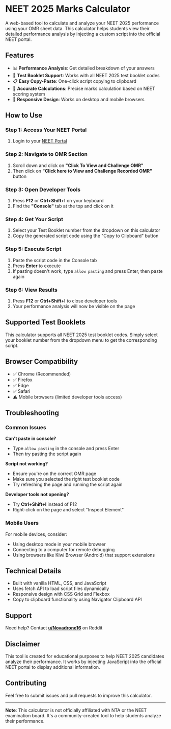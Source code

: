 # NEET 2025 Marks Calculator

A web-based tool to calculate and analyze your NEET 2025 performance using your OMR sheet data. This calculator helps students view their detailed performance analysis by injecting a custom script into the official NEET portal.

## Features

- 📊 **Performance Analysis**: Get detailed breakdown of your answers
- 📝 **Test Booklet Support**: Works with all NEET 2025 test booklet codes
- 📋 **Easy Copy-Paste**: One-click script copying to clipboard
- 🎯 **Accurate Calculations**: Precise marks calculation based on NEET scoring system
- 📱 **Responsive Design**: Works on desktop and mobile browsers

## How to Use

### Step 1: Access Your NEET Portal
1. Login to your [NEET Portal](https://examinationservices.nic.in/neet2025/root/Home.aspx?enc=Ei4cajBkK1gZSfgr53ImFcFR+natXIEjJ1rCf6DMgOr/hcv4rs34T5gNmvCx/R+a)

### Step 2: Navigate to OMR Section
1. Scroll down and click on **"Click To View and Challenge OMR"**
2. Then click on **"Click here to View and Challenge Recorded OMR"** button

### Step 3: Open Developer Tools
1. Press **F12** or **Ctrl+Shift+I** on your keyboard
2. Find the **"Console"** tab at the top and click on it

### Step 4: Get Your Script
1. Select your Test Booklet number from the dropdown on this calculator
2. Copy the generated script code using the "Copy to Clipboard" button

### Step 5: Execute Script
1. Paste the script code in the Console tab
2. Press **Enter** to execute
3. If pasting doesn't work, type `allow pasting` and press Enter, then paste again

### Step 6: View Results
1. Press **F12** or **Ctrl+Shift+I** to close developer tools
2. Your performance analysis will now be visible on the page

## Supported Test Booklets

This calculator supports all NEET 2025 test booklet codes. Simply select your booklet number from the dropdown menu to get the corresponding script.

## Browser Compatibility

- ✅ Chrome (Recommended)
- ✅ Firefox
- ✅ Edge
- ✅ Safari
- ⚠️ Mobile browsers (limited developer tools access)

## Troubleshooting

### Common Issues

**Can't paste in console?**
- Type `allow pasting` in the console and press Enter
- Then try pasting the script again

**Script not working?**
- Ensure you're on the correct OMR page
- Make sure you selected the right test booklet code
- Try refreshing the page and running the script again

**Developer tools not opening?**
- Try **Ctrl+Shift+I** instead of F12
- Right-click on the page and select "Inspect Element"

### Mobile Users

For mobile devices, consider:
- Using desktop mode in your mobile browser
- Connecting to a computer for remote debugging
- Using browsers like Kiwi Browser (Android) that support extensions

## Technical Details

- Built with vanilla HTML, CSS, and JavaScript
- Uses fetch API to load script files dynamically
- Responsive design with CSS Grid and Flexbox
- Copy to clipboard functionality using Navigator Clipboard API



## Support

Need help? Contact **[u/Novadrone16](https://reddit.com/u/Novadrone16)** on Reddit

## Disclaimer

This tool is created for educational purposes to help NEET 2025 candidates analyze their performance. It works by injecting JavaScript into the official NEET portal to display additional information.

## Contributing

Feel free to submit issues and pull requests to improve this calculator.

---

**Note**: This calculator is not officially affiliated with NTA or the NEET examination board. It's a community-created tool to help students analyze their performance.